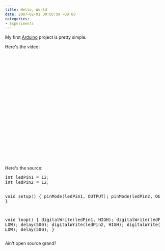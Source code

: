 ```yaml
---
title: Hello, World
date: 2007-02-01 00:00:00 -08:00
categories:
- Experiments
---
```


<p>My first <a href="http://arduino.cc/">Arduino</a> project is pretty simple.</p>

<p>Here's the video:</p>

<p><object width="425" height="350"><param value="http://www.youtube.com/v/LksGwjNsxZo" name="movie" /><param value="transparent" name="wmode" /><embed width="425" height="350" wmode="transparent" type="application/x-shockwave-flash" src="http://www.youtube.com/v/LksGwjNsxZo"></embed></object>
</p>
<p>
Here's the source:
</p>
<pre>
int ledPin1 = 13;
int ledPin2 = 12;

void setup()
{
  pinMode(ledPin1, OUTPUT);
  pinMode(ledPin2, OUTPUT);
}

void loop()
{
  digitalWrite(ledPin1, HIGH);
  digitalWrite(ledPin2, LOW);
  delay(500);
  digitalWrite(ledPin2, HIGH);
  digitalWrite(ledPin1, LOW);
  delay(500);
}
</pre>
<p>
Ain't open source grand?
</p>
